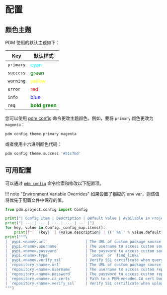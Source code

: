 # 配置

[pdm-config]: ../reference/cli.md#config

## 颜色主题

PDM 使用的默认主题如下：

| Key       | 默认样式                                                |
| --------- | ------------------------------------------------------------ |
| `primary` | <span style="color:cyan">cyan</span>                         |
| `success` | <span style="color:green">green</span>                       |
| `warning` | <span style="color:yellow">yellow</span>                     |
| `error`   | <span style="color:red">red</span>                           |
| `info`    | <span style="color:blue">blue</span>                         |
| `req`     | <span style="color:green;font-weight:bold">bold green</span> |

您可以使用 [pdm config][pdm-config] 命令更改主题颜色。例如，要将 `primary` 颜色更改为 `magenta`：

```bash
pdm config theme.primary magenta
```

或者使用十六进制颜色代码：

```bash
pdm config theme.success '#51c7bd'
```

## 可用配置

可以通过 [`pdm config`][pdm-config] 命令检索和修改以下配置项。

!!! note "Environment Variable Overrides"
    如果设置了相应的 env var，则该值将优先于配置文件中保存的值。

```python exec="on"
from pdm.project.config import Config

print("| Config Item | Description | Default Value | Available in Project | Env var |")
print("| --- | --- | --- | --- | --- |")
for key, value in Config._config_map.items():
    print(f"| `{key}` | {value.description} | {('`%s`' % value.default) if value.should_show() else ''} | {'No' if value.global_only else 'Yes'} | {('`%s`' % value.env_var) if value.env_var else ''} |")
print("""\
| `pypi.<name>.url`                 | The URL of custom package source                                                     | `https://pypi.org/simple`                                             | Yes                  |                           |
| `pypi.<name>.username`            | The username to access custom source                                                 |                                                                       | Yes                  |                           |
| `pypi.<name>.password`            | The password to access custom source                                                 |                                                                       | Yes                  |                           |
| `pypi.<name>.type`                | `index` or `find_links`                                                              | `index`                                                               | Yes                  |                           |
| `pypi.<name>.verify_ssl`          | Verify SSL certificate when query custom source                                      | `True`                                                                | Yes                  |                           |
| `repository.<name>.url`           | The URL of custom package source                                                     | `https://pypi.org/simple`                                             | Yes                  |                           |
| `repository.<name>.username`      | The username to access custom repository                                             |                                                                       | Yes                  |                           |
| `repository.<name>.password`      | The password to access custom repository                                             |                                                                       | Yes                  |                           |
| `repository.<name>.ca_certs`      | Path to a PEM-encoded CA cert bundle (used for server cert verification)             | The CA certificates from [certifi](https://pypi.org/project/certifi/) | Yes                  |                           |
| `repository.<name>.verify_ssl`    | Verify SSL certificate when uploading to repository                                  | `True`                                                                | Yes                  |                           |
""")
```

